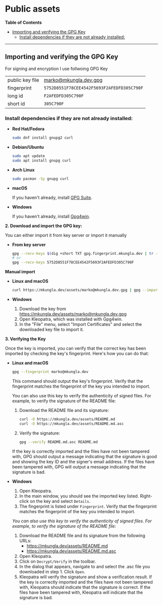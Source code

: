 <h1>Public assets</h1>

**Table of Contents**

- [Importing and verifying the GPG Key](#importing-and-verifying-the-gpg-key)
  - [Install dependencies if they are not already installed:](#install-dependencies-if-they-are-not-already-installed)

---

## Importing and verifying the GPG Key

For signing and encryption I use follwoing GPG Key 

| | |
| --- | --- |
| public key file | [marko@mkungla.dev.gpg](marko@mkungla.dev.gpg) |
| fingerprint | `5752D8551F78CEE4542F5693F2AFEDFD305C790F` |
| long id | `F2AFEDFD305C790F` |
| short id | `305C790F` |


### Install dependencies if they are not already installed:

- **Red Hat/Fedora**

     ```bash
    sudo dnf install gnupg2 curl
    ```

- **Debian/Ubuntu**

    ```bash
    sudo apt update
    sudo apt install gnupg curl
    ```

- **Arch Linux**

    ```bash
    sudo pacman -Sy gnupg curl
    ```

- **macOS**

    If you haven't already, install [GPG Suite](https://gpgtools.org/).

- **Windows**

    If you haven't already, install [Gpg4win](https://gpg4win.org/).


**2. Download and import the GPG key:**

You can either import it from key server or import it manually

- **From key server**

    ```bash
    gpg --recv-keys $(dig +short TXT gpg.fingerprint.mkungla.dev | tr -d '"')
    # or
    gpg --recv-keys 5752D8551F78CEE4542F5693F2AFEDFD305C790F
    ```

**Manual import**

- **Linux and macOS**

    ```bash
    curl https://mkungla.dev/assets/marko@mkungla.dev.gpg | gpg --import
    ```
- **Windows**

    1. Download the key from https://mkungla.dev/assets/marko@mkungla.dev.gpg
    2. Open Kleopatra, which was installed with Gpg4win.
    3. In the "File" menu, select "Import Certificates" and select the downloaded key file to import it.

**3. Verifying the Key**

Once the key is imported, you can verify that the correct key has been imported by checking the key's fingerprint. Here's how you can do that:

- **Linux and macOS**

    ```bash
    gpg --fingerprint marko@mkungla.dev
    ```

    This command should output the key's fingerprint. Verify that the fingerprint matches the fingerprint of the key you intended to import.

    You can also use this key to verify the authenticity of signed files. For example, to verify the signature of the README file:

    1. Download the README file and its signature:

        ```bash
        curl -O https://mkungla.dev/assets/README.md
        curl -O https://mkungla.dev/assets/README.md.asc
        ```
    2. Verify the signature:

        ```bash
        gpg --verify README.md.asc README.md
        ```
    

    If the key is correctly imported and the files have not been tampered with, GPG should output a message indicating that the signature is good and showing the key ID and the signer's email address. If the files have been tampered with, GPG will output a message indicating that the signature is bad.

- **Windows**

    1. Open Kleopatra.
    2. In the main window, you should see the imported key listed. Right-click on the key and select `Details`.
    3. The fingerprint is listed under `Fingerprint`. Verify that the fingerprint matches the fingerprint of the key you intended to import.
    

    *You can also use this key to verify the authenticity of signed files. For example, to verify the signature of the README file:*

    1. Download the README file and its signature from the following URLs:
       - https://mkungla.dev/assets/README.md
       - https://mkungla.dev/assets/README.md.asc
    2. Open Kleopatra.
    3. Click on `Decrypt/Verify` in the toolbar.
    4. In the dialog that appears, navigate to and select the .asc file you downloaded in step 1. Click `Open`.
    5. Kleopatra will verify the signature and show a verification result. If the key is correctly imported and the files have not been tampered with, Kleopatra should indicate that the signature is correct. If the files have been tampered with, Kleopatra will indicate that the signature is bad.







    


